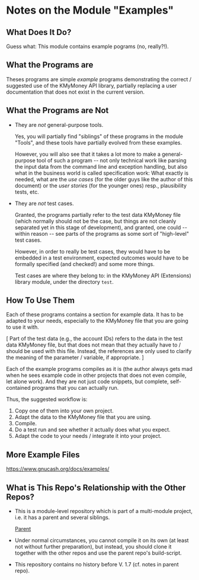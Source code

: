 # Notes on the Module "Examples"

## What Does It Do?

Guess what: This module contains example pograms (no, really?!).

## What the Programs are
Theses programs are simple *example* programs demonstrating the correct / suggested use of the 
KMyMoney 
API library, partially replacing a user documentation that does not exist in the current version.

## What the Programs are Not
* They are *not* general-purpose tools. 

  Yes, you will partially find "siblings" of these programs in the module "Tools", and these tools have 
  partially evolved from these examples.

  However, you will also see that it takes a lot more to make a general-purpose tool of such a 
  program -- not only technical work like parsing the input data from the command line and 
  exception handling, but also what in the business world is called specification work: 
  What exactly is needed, what are the *use cases* (for the older guys like the author of 
  this document) or the *user stories* (for the younger ones) resp., plausibility tests, etc.

* They are *not* test cases.

  Granted, the programs partially refer to the test data 
  KMyMoney 
  file (which normally should not be the case, but things are not cleanly separated yet in this 
  stage of development), and granted, one could -- within reason -- see parts of the programs 
  as some sort of "high-level" test cases.

  However, in order to really be test cases, they would have to be embedded in a test environment, 
  expected outcomes would have to be formally specified (and checked!) and some more things. 

  Test cases are where they belong to: in the 
  KMyMoney 
  API (Extensions) library module, under the directory `test`.

## How To Use Them
Each of these programs contains a section for example data. It has to be adapted to your needs, 
especially to the 
KMyMoney
file that you are going to use it with.

[ Part of the test data (e.g., the account IDs) refers to the data in the test data 
KMyMoney 
file, but that does not mean that they actually have to / should be used with this file. 
Instead, the references are only used to clarify the meaning of the parameter / variable, 
if appropriate. ]

Each of the example programs compiles as it is (the author always gets mad when he sees 
example code in other projects that does not even compile, let alone work). And they are 
not just code snippets, but complete, self-contained programs that you can actually run.

Thus, the suggested workflow is:

1. Copy one of them into your own project.
2. Adapt the data to the KMyMoney file that you are using.
3. Compile.
4. Do a test run and see whether it actually does what you expect.
5. Adapt the code to your needs / integrate it into your project.

## More Example Files
https://www.gnucash.org/docs/examples/

## What is This Repo's Relationship with the Other Repos?

* This is a module-level repository which is part of a multi-module project, i.e. it has a parent and several siblings. 

  [Parent](https://github.com/jross765/JKMyMoneyLibNTools.git)

* Under normal circumstances, you cannot compile it on its own (at least not without further preparation), but instead, you should clone it together with the other repos and use the parent repo's build-script.

* This repository contains no history before V. 1.7 (cf. notes in parent repo).

